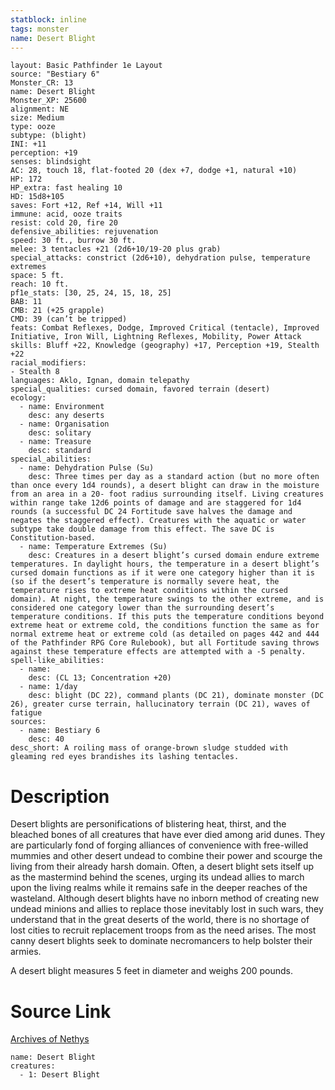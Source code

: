 ```yaml
---
statblock: inline
tags: monster
name: Desert Blight
---
```

```statblock
layout: Basic Pathfinder 1e Layout
source: "Bestiary 6"
Monster_CR: 13
name: Desert Blight
Monster_XP: 25600
alignment: NE
size: Medium
type: ooze
subtype: (blight)
INI: +11
perception: +19
senses: blindsight
AC: 28, touch 18, flat-footed 20 (dex +7, dodge +1, natural +10)
HP: 172
HP_extra: fast healing 10
HD: 15d8+105
saves: Fort +12, Ref +14, Will +11
immune: acid, ooze traits
resist: cold 20, fire 20
defensive_abilities: rejuvenation
speed: 30 ft., burrow 30 ft.
melee: 3 tentacles +21 (2d6+10/19-20 plus grab)
special_attacks: constrict (2d6+10), dehydration pulse, temperature extremes
space: 5 ft.
reach: 10 ft.
pf1e_stats: [30, 25, 24, 15, 18, 25]
BAB: 11
CMB: 21 (+25 grapple)
CMD: 39 (can’t be tripped)
feats: Combat Reflexes, Dodge, Improved Critical (tentacle), Improved Initiative, Iron Will, Lightning Reflexes, Mobility, Power Attack
skills: Bluff +22, Knowledge (geography) +17, Perception +19, Stealth +22
racial_modifiers:
- Stealth 8
languages: Aklo, Ignan, domain telepathy
special_qualities: cursed domain, favored terrain (desert)
ecology:
  - name: Environment
    desc: any deserts
  - name: Organisation
    desc: solitary
  - name: Treasure
    desc: standard
special_abilities:
  - name: Dehydration Pulse (Su)
    desc: Three times per day as a standard action (but no more often than once every 1d4 rounds), a desert blight can draw in the moisture from an area in a 20- foot radius surrounding itself. Living creatures within range take 12d6 points of damage and are staggered for 1d4 rounds (a successful DC 24 Fortitude save halves the damage and negates the staggered effect). Creatures with the aquatic or water subtype take double damage from this effect. The save DC is Constitution-based.
  - name: Temperature Extremes (Su)
    desc: Creatures in a desert blight’s cursed domain endure extreme temperatures. In daylight hours, the temperature in a desert blight’s cursed domain functions as if it were one category higher than it is (so if the desert’s temperature is normally severe heat, the temperature rises to extreme heat conditions within the cursed domain). At night, the temperature swings to the other extreme, and is considered one category lower than the surrounding desert’s temperature conditions. If this puts the temperature conditions beyond extreme heat or extreme cold, the conditions function the same as for normal extreme heat or extreme cold (as detailed on pages 442 and 444 of the Pathfinder RPG Core Rulebook), but all Fortitude saving throws against these temperature effects are attempted with a -5 penalty.
spell-like_abilities:
  - name:
    desc: (CL 13; Concentration +20)
  - name: 1/day
    desc: blight (DC 22), command plants (DC 21), dominate monster (DC 26), greater curse terrain, hallucinatory terrain (DC 21), waves of fatigue
sources:
  - name: Bestiary 6
    desc: 40
desc_short: A roiling mass of orange-brown sludge studded with gleaming red eyes brandishes its lashing tentacles.
```
# Description
Desert blights are personifications of blistering heat, thirst, and the bleached bones of all creatures that have ever died among arid dunes. They are particularly fond of forging alliances of convenience with free-willed mummies and other desert undead to combine their power and scourge the living from their already harsh domain. Often, a desert blight sets itself up as the mastermind behind the scenes, urging its undead allies to march upon the living realms while it remains safe in the deeper reaches of the wasteland. Although desert blights have no inborn method of creating new undead minions and allies to replace those inevitably lost in such wars, they understand that in the great deserts of the world, there is no shortage of lost cities to recruit replacement troops from as the need arises. The most canny desert blights seek to dominate necromancers to help bolster their armies. 

A desert blight measures 5 feet in diameter and weighs 200 pounds.
# Source Link
[Archives of Nethys](https://aonprd.com/MonsterDisplay.aspx?ItemName=Desert%20Blight)
```encounter-table
name: Desert Blight
creatures:
  - 1: Desert Blight
```
